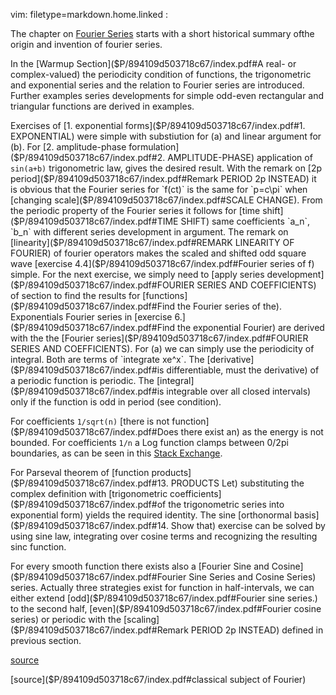 vim: filetype=markdown.home.linked :

The chapter on [Fourier Series]($P/894109d503718c6u7/index.pdf) starts with a short historical summary ofthe 
origin and invention of fourier series.

In the [Warmup Section]($P/894109d503718c67/index.pdf#A real- or complex-valued) the periodicity condition of functions, the trigonometric 
and exponential series and the relation to Fourier series are introduced.
Further examples series developments for simple odd-even rectangular and 
triangular functions are derived in examples.

Exercises of [1. exponential forms]($P/894109d503718c67/index.pdf#1. EXPONENTIAL) were simple with substiution for (a) and 
linear argument for (b). For [2. amplitude-phase formulation]($P/894109d503718c67/index.pdf#2. AMPLITUDE-PHASE) application of 
`sin(a+b)` trigonometric law, gives the desired result. With the remark on
[2p period]($P/894109d503718c67/index.pdf#Remark PERIOD 2p INSTEAD) it is obvious that the Fourier series for `f(ct)` is the same for 
`p=c\pi` when [changing scale]($P/894109d503718c67/index.pdf#SCALE CHANGE). From the periodic property of the Fourier series 
it follows for [time shift]($P/894109d503718c67/index.pdf#TIME SHIFT) same coefficients `a_n`, `b_n` with different series 
development in argument. The remark on [linearity]($P/894109d503718c67/index.pdf#REMARK LINEARITY OF FOURIER) of fourier operators makes the
scaled and shifted odd square wave [exercise 4.4]($P/894109d503718c67/index.pdf#Fourier series of f) simple. For the next exercise, 
we simply need to [apply series development]($P/894109d503718c67/index.pdf#FOURIER SERIES AND COEFFICIENTS) of section to find the results for 
[functions]($P/894109d503718c67/index.pdf#Find the Fourier series of the). Exponentials Fourier series in [exercise 6.]($P/894109d503718c67/index.pdf#Find the exponential Fourier) are derived with the
the [Fourier series]($P/894109d503718c67/index.pdf#FOURIER SERIES AND COEFFICIENTS). For (a) we can simply use the periodicity of integral. 
Both are terms of `integrate xe^x`. The [derivative]($P/894109d503718c67/index.pdf#is differentiable, must the derivative) of a periodic function is 
periodic. The [integral]($P/894109d503718c67/index.pdf#is integrable over all closed intervals) only if the function is odd in period (see condition).

For coefficients `1/sqrt(n)` [there is not function]($P/894109d503718c67/index.pdf#Does there exist an) as the energy is not bounded. 
For coefficients `1/n` a Log function clamps between 0/2pi boundaries, as can be
seen in this [Stack Exchange](https://math.stackexchange.com/questions/3310746/fourier-series-with-all-coefficients-frac1n).

For Parseval theorem of [function products]($P/894109d503718c67/index.pdf#13. PRODUCTS Let) substituting the complex definition 
with [trigonometric coefficients]($P/894109d503718c67/index.pdf#of the trigonometric series into exponential form) yields the required identity. The sine 
[orthonormal basis]($P/894109d503718c67/index.pdf#14. Show that) exercise can be solved by using sine law, integrating over
cosine terms and recognizing the resulting sinc function.

For every smooth function there exists also a [Fourier Sine and Cosine]($P/894109d503718c67/index.pdf#Fourier Sine Series and Cosine Series) series.
Actually three strategies exist for function in half-intervals, we can either
extend [odd]($P/894109d503718c67/index.pdf#Fourier sine series.) to the second half, [even]($P/894109d503718c67/index.pdf#Fourier cosine series) or periodic with the [scaling]($P/894109d503718c67/index.pdf#Remark PERIOD 2p INSTEAD) defined in 
previous section.





[source]($P/894109d503718c6u7/index.pdf)

[source]($P/894109d503718c67/index.pdf#classical subject of Fourier)
